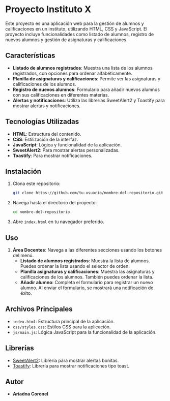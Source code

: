 # Proyecto Instituto X

Este proyecto es una aplicación web para la gestión de alumnos y calificaciones en un instituto, utilizando HTML, CSS y JavaScript. El proyecto incluye funcionalidades como listado de alumnos, registro de nuevos alumnos y gestión de asignaturas y calificaciones.

## Características

- **Listado de alumnos registrados**: Muestra una lista de los alumnos registrados, con opciones para ordenar alfabéticamente.
- **Planilla de asignaturas y calificaciones**: Permite ver las asignaturas y calificaciones de los alumnos.
- **Registro de nuevos alumnos**: Formulario para añadir nuevos alumnos con sus calificaciones en diferentes materias.
- **Alertas y notificaciones**: Utiliza las librerías SweetAlert2 y Toastify para mostrar alertas y notificaciones.

## Tecnologías Utilizadas

- **HTML**: Estructura del contenido.
- **CSS**: Estilización de la interfaz.
- **JavaScript**: Lógica y funcionalidad de la aplicación.
- **SweetAlert2**: Para mostrar alertas personalizadas.
- **Toastify**: Para mostrar notificaciones.

## Instalación

1. Clona este repositorio:
    ```sh
    git clone https://github.com/tu-usuario/nombre-del-repositorio.git
    ```
2. Navega hasta el directorio del proyecto:
    ```sh
    cd nombre-del-repositorio
    ```
3. Abre `index.html` en tu navegador preferido.

## Uso

1. **Área Docentes**: Navega a las diferentes secciones usando los botones del menú.
    - **Listado de alumnos registrados**: Muestra la lista de alumnos. Puedes ordenar la lista usando el selector de orden.
    - **Planilla asignaturas y calificaciones**: Muestra las asignaturas y calificaciones de los alumnos. También puedes ordenar la lista.
    - **Añadir alumno**: Completa el formulario para registrar un nuevo alumno. Al enviar el formulario, se mostrará una notificación de éxito.

## Archivos Principales

- `index.html`: Estructura principal de la aplicación.
- `css/styles.css`: Estilos CSS para la aplicación.
- `js/main.js`: Lógica JavaScript para la funcionalidad de la aplicación.

## Librerías

- [SweetAlert2](https://sweetalert2.github.io/): Librería para mostrar alertas bonitas.
- [Toastify](https://github.com/apvarun/toastify-js): Librería para mostrar notificaciones tipo toast.

## Autor

- **Ariadna Coronel**

